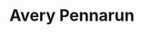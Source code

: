 ---
avatar: /images/people/avery.jpg
avatar_small: /images/people/avery_small.jpg
bio: null
homepage: null
instagram: null
linkedin: null
title: Avery Pennarun
twitter: null
type: guest
username: avery
youtube: null
---